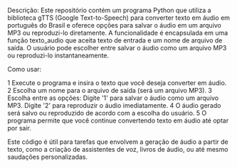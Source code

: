 Descrição:
Este repositório contém um programa Python que utiliza a biblioteca gTTS (Google Text-to-Speech) para converter texto em áudio em português do Brasil e oferece opções para salvar o áudio em um arquivo MP3 ou reproduzi-lo diretamente. A funcionalidade é encapsulada em uma função texto_audio que aceita texto de entrada e um nome de arquivo de saída. O usuário pode escolher entre salvar o áudio como um arquivo MP3 ou reproduzi-lo instantaneamente.

Como usar:

1 Execute o programa e insira o texto que você deseja converter em áudio.
2 Escolha um nome para o arquivo de saída (será um arquivo MP3).
3 Escolha entre as opções:
 Digite '1' para salvar o áudio como um arquivo MP3.
 Digite '2' para reproduzir o áudio imediatamente.
4 O áudio gerado será salvo ou reproduzido de acordo com a escolha do usuário.
5 O programa permite que você continue convertendo texto em áudio até optar por sair.

Este código é útil para tarefas que envolvem a geração de áudio a partir de texto, como a criação de assistentes de voz, livros de áudio, ou até mesmo saudações personalizadas.
